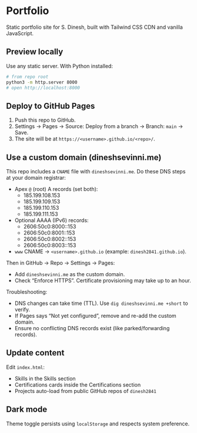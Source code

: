 # Portfolio

Static portfolio site for S. Dinesh, built with Tailwind CSS CDN and vanilla JavaScript.

## Preview locally

Use any static server. With Python installed:

```bash
# from repo root
python3 -m http.server 8000
# open http://localhost:8000
```

## Deploy to GitHub Pages

1) Push this repo to GitHub.
2) Settings → Pages → Source: Deploy from a branch → Branch: `main` → Save.
3) The site will be at `https://<username>.github.io/<repo>/`.

## Use a custom domain (dineshsevinni.me)

This repo includes a `CNAME` file with `dineshsevinni.me`. Do these DNS steps at your domain registrar:

- Apex `@` (root) A records (set both):
	- 185.199.108.153
	- 185.199.109.153
	- 185.199.110.153
	- 185.199.111.153
- Optional AAAA (IPv6) records:
	- 2606:50c0:8000::153
	- 2606:50c0:8001::153
	- 2606:50c0:8002::153
	- 2606:50c0:8003::153
- `www` CNAME → `<username>.github.io` (example: `dinesh2841.github.io`).

Then in GitHub → Repo → Settings → Pages:
- Add `dineshsevinni.me` as the custom domain.
- Check “Enforce HTTPS”. Certificate provisioning may take up to an hour.

Troubleshooting:
- DNS changes can take time (TTL). Use `dig dineshsevinni.me +short` to verify.
- If Pages says “Not yet configured”, remove and re-add the custom domain.
- Ensure no conflicting DNS records exist (like parked/forwarding records).

## Update content

Edit `index.html`:
- Skills in the Skills section
- Certifications cards inside the Certifications section
- Projects auto-load from public GitHub repos of `dinesh2841`

## Dark mode

Theme toggle persists using `localStorage` and respects system preference.
